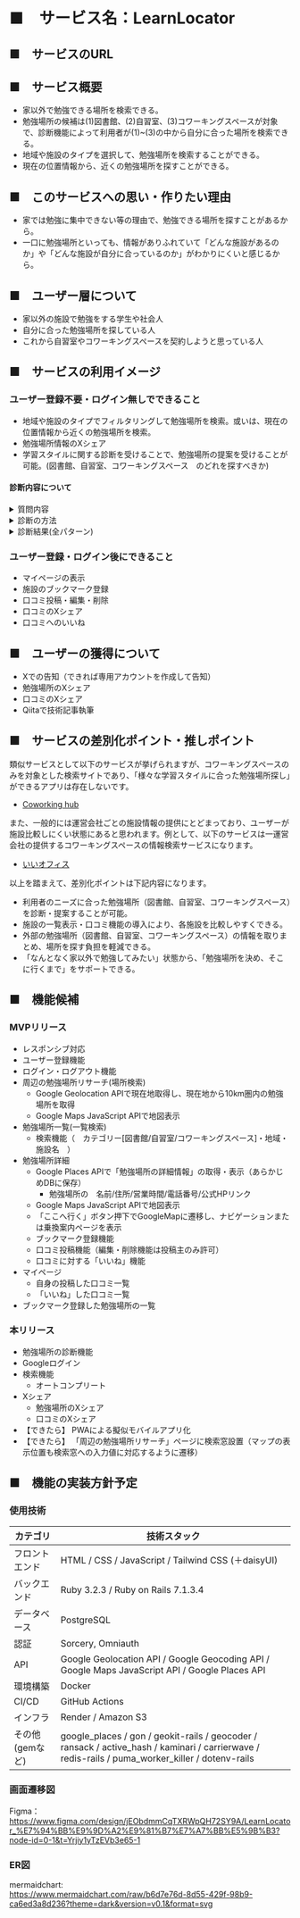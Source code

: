 # ■　サービス名：LearnLocator

## ■　サービスのURL

## ■　サービス概要
- 家以外で勉強できる場所を検索できる。
- 勉強場所の候補は(1)図書館、(2)自習室、(3)コワーキングスペースが対象で、診断機能によって利用者が(1)~(3)の中から自分に合った場所を検索できる。
- 地域や施設のタイプを選択して、勉強場所を検索することができる。
- 現在の位置情報から、近くの勉強場所を探すことができる。

## ■　このサービスへの思い・作りたい理由
- 家では勉強に集中できない等の理由で、勉強できる場所を探すことがあるから。
- 一口に勉強場所といっても、情報がありふれていて「どんな施設があるのか」や「どんな施設が自分に合っているのか」がわかりにくいと感じるから。

## ■　ユーザー層について
- 家以外の施設で勉強をする学生や社会人
- 自分に合った勉強場所を探している人
- これから自習室やコワーキングスペースを契約しようと思っている人

## ■　サービスの利用イメージ
### ユーザー登録不要・ログイン無しでできること
- 地域や施設のタイプでフィルタリングして勉強場所を検索。或いは、現在の位置情報から近くの勉強場所を検索。
- 勉強場所情報のXシェア
- 学習スタイルに関する診断を受けることで、勉強場所の提案を受けることが可能。(図書館、自習室、コワーキングスペース　のどれを探すべきか)

#### 診断内容について
<details><summary>質問内容</summary>
診断は、下記の5問に回答していただく想定です。  

| 質問No | 質問                            | 回答の選択肢  | 
| ------ | ------------------------------- | ------------- | 
| 1      | 広い作業スペースが欲しい        | はい / いいえ | 
| 2      | 発話・会話する                  | はい / いいえ | 
| 3      | PC作業を伴う                    | はい / いいえ | 
| 4      | 長時間勉強したい（目安：2時間） | はい / いいえ | 
| 5      | 一定期間通いたい（例：1ヶ月間） | はい / いいえ | 
</details>
<details><summary>診断の方法</summary>
下記のように質問の回答ごとに点数化し、合計点数が最大のものを提案します。  

| 質問No | 質問                            | 回答の選択肢 | 自習室 | コワーキング | 図書館 | 
| ------ | ------------------------------- | ------------ | ------ | ------------ | ------ | 
| 1      | 広い作業スペースが欲しい        | はい         | 1      | 1            | 0      | 
|        |                                 | いいえ       | 0      | 0            | 1      | 
| 2      | 発話・会話する                  | はい         | 0      | 5            | 0      | 
|        |                                 | いいえ       | 1      | 0            | 1      | 
| 3      | PC作業を伴う                    | はい         | 0      | 1            | 0      | 
|        |                                 | いいえ       | 1      | 0            | 1      | 
| 4      | 長時間勉強したい(目安：2時間)   | はい         | 1      | 1            | 0      | 
|        |                                 | いいえ       | 0      | 0            | 1      | 
| 5      | 1ヶ月間など、まとまって通いたい | はい         | 1      | 1            | 1      | 
|        |                                 | いいえ       | 0      | 0            | 1      | 
</details>
<details><summary>診断結果(全パターン)</summary>

```
パターン 1: はい, はい, はい, はい, はい => 提案施設: コワーキングスペース
パターン 2: はい, はい, はい, はい, いいえ => 提案施設: コワーキングスペース
パターン 3: はい, はい, はい, いいえ, はい => 提案施設: コワーキングスペース
パターン 4: はい, はい, はい, いいえ, いいえ => 提案施設: コワーキングスペース
パターン 5: はい, はい, いいえ, はい, はい => 提案施設: コワーキングスペース
パターン 6: はい, はい, いいえ, はい, いいえ => 提案施設: コワーキングスペース
パターン 7: はい, はい, いいえ, いいえ, はい => 提案施設: コワーキングスペース
パターン 8: はい, はい, いいえ, いいえ, いいえ => 提案施設: コワーキングスペース
パターン 9: はい, いいえ, はい, はい, はい => 提案施設: 自習室 / コワーキングスペース
パターン 10: はい, いいえ, はい, はい, いいえ => 提案施設: 自習室 / コワーキングスペース
パターン 11: はい, いいえ, はい, いいえ, はい => 提案施設: 自習室 / コワーキングスペース / 図書館
パターン 12: はい, いいえ, はい, いいえ, いいえ => 提案施設: 図書館
パターン 13: はい, いいえ, いいえ, はい, はい => 提案施設: 自習室
パターン 14: はい, いいえ, いいえ, はい, いいえ => 提案施設: 自習室
パターン 15: はい, いいえ, いいえ, いいえ, はい => 提案施設: 自習室 / 図書館
パターン 16: はい, いいえ, いいえ, いいえ, いいえ => 提案施設: 図書館
パターン 17: いいえ, はい, はい, はい, はい => 提案施設: コワーキングスペース
パターン 18: いいえ, はい, はい, はい, いいえ => 提案施設: コワーキングスペース
パターン 19: いいえ, はい, はい, いいえ, はい => 提案施設: コワーキングスペース
パターン 20: いいえ, はい, はい, いいえ, いいえ => 提案施設: コワーキングスペース
パターン 21: いいえ, はい, いいえ, はい, はい => 提案施設: コワーキングスペース
パターン 22: いいえ, はい, いいえ, はい, いいえ => 提案施設: コワーキングスペース
パターン 23: いいえ, はい, いいえ, いいえ, はい => 提案施設: コワーキングスペース
パターン 24: いいえ, はい, いいえ, いいえ, いいえ => 提案施設: コワーキングスペース
パターン 25: いいえ, いいえ, はい, はい, はい => 提案施設: 自習室 / コワーキングスペース / 図書館
パターン 26: いいえ, いいえ, はい, はい, いいえ => 提案施設: 図書館
パターン 27: いいえ, いいえ, はい, いいえ, はい => 提案施設: 図書館
パターン 28: いいえ, いいえ, はい, いいえ, いいえ => 提案施設: 図書館
パターン 29: いいえ, いいえ, いいえ, はい, はい => 提案施設: 自習室 / 図書館
パターン 30: いいえ, いいえ, いいえ, はい, いいえ => 提案施設: 図書館
パターン 31: いいえ, いいえ, いいえ, いいえ, はい => 提案施設: 図書館
パターン 32: いいえ, いいえ, いいえ, いいえ, いいえ => 提案施設: 図書館
```
</details>

### ユーザー登録・ログイン後にできること
- マイページの表示
- 施設のブックマーク登録
- 口コミ投稿・編集・削除
- 口コミのXシェア
- 口コミへのいいね

## ■　ユーザーの獲得について
- Xでの告知（できれば専用アカウントを作成して告知）
- 勉強場所のXシェア
- 口コミのXシェア
- Qiitaで技術記事執筆

## ■　サービスの差別化ポイント・推しポイント
類似サービスとして以下のサービスが挙げられますが、コワーキングスペースのみを対象とした検索サイトであり、「様々な学習スタイルに合った勉強場所探し」ができるアプリは存在しないです。  
- [Coworking hub](https://www.coworking-hub.com/)

また、一般的には運営会社ごとの施設情報の提供にとどまっており、ユーザーが施設比較しにくい状態にあると思われます。例として、以下のサービスは一運営会社の提供するコワーキングスペースの情報検索サービスになります。  　　
- [いいオフィス](https://e-office.space/)

以上を踏まえて、差別化ポイントは下記内容になります。
- 利用者のニーズに合った勉強場所（図書館、自習室、コワーキングスペース）を診断・提案することが可能。
- 施設の一覧表示・口コミ機能の導入により、各施設を比較しやすくできる。
- 外部の勉強場所（図書館、自習室、コワーキングスペース）の情報を取りまとめ、場所を探す負担を軽減できる。
- 「なんとなく家以外で勉強してみたい」状態から、「勉強場所を決め、そこに行くまで」をサポートできる。

## ■　機能候補
### MVPリリース
- レスポンシブ対応
- ユーザー登録機能
- ログイン・ログアウト機能
- 周辺の勉強場所リサーチ(場所検索)
  - Google Geolocation APIで現在地取得し、現在地から10km圏内の勉強場所を取得
  - Google Maps JavaScript APIで地図表示
- 勉強場所一覧(一覧検索)
  - 検索機能（　カテゴリー[図書館/自習室/コワーキングスペース]・地域・施設名　）
- 勉強場所詳細
  - Google Places APIで「勉強場所の詳細情報」の取得・表示（あらかじめDBに保存）　
    - 勉強場所の　名前/住所/営業時間/電話番号/公式HPリンク　
  - Google Maps JavaScript APIで地図表示
  - 「ここへ行く」ボタン押下でGoogleMapに遷移し、ナビゲーションまたは乗換案内ページを表示
  - ブックマーク登録機能
  - 口コミ投稿機能（編集・削除機能は投稿主のみ許可）
  - 口コミに対する「いいね」機能
- マイページ
  - 自身の投稿した口コミ一覧
  - 「いいね」した口コミ一覧
- ブックマーク登録した勉強場所の一覧

### 本リリース
- 勉強場所の診断機能
- Googleログイン
- 検索機能
  - オートコンプリート
- Xシェア
  - 勉強場所のXシェア
  - 口コミのXシェア
- 【できたら】 PWAによる擬似モバイルアプリ化
- 【できたら】 「周辺の勉強場所リサーチ」ページに検索窓設置（マップの表示位置も検索窓への入力値に対応するように遷移）


## ■　機能の実装方針予定

### 使用技術
| カテゴリ        | 技術スタック                                                                                                                                      | 
| --------------- | ------------------------------------------------------------------------------------------------------------------------------------------------- | 
| フロントエンド  | HTML / CSS / JavaScript / Tailwind CSS (＋daisyUI)　                                                                                                           | 
| バックエンド    | 	Ruby 3.2.3 / Ruby on Rails 7.1.3.4                                                                                                               | 
| データベース    | PostgreSQL                                                                                                                                        | 
| 認証            | Sorcery, Omniauth                                                                                                                                  | 
| API             | Google Geolocation API / Google Geocoding API / Google Maps JavaScript API / Google Places API                                                    | 
| 環境構築        | Docker                                                                                                                                            | 
| CI/CD           | 	GitHub Actions                                                                                                                                   | 
| インフラ        | Render / Amazon S3                                                                                                                                | 
| その他(gemなど) | google_places / gon / geokit-rails / geocoder / ransack / active_hash / kaminari / carrierwave / redis-rails / puma_worker_killer / dotenv-rails  | 

### 画面遷移図
Figma：  
https://www.figma.com/design/jEObdmmCqTXRWpQH72SY9A/LearnLocator_%E7%94%BB%E9%9D%A2%E9%81%B7%E7%A7%BB%E5%9B%B3?node-id=0-1&t=Yrjiy1yTzEVb3e65-1

### ER図
mermaidchart:  
https://www.mermaidchart.com/raw/b6d7e76d-8d55-429f-98b9-ca6ed3a8d236?theme=dark&version=v0.1&format=svg
